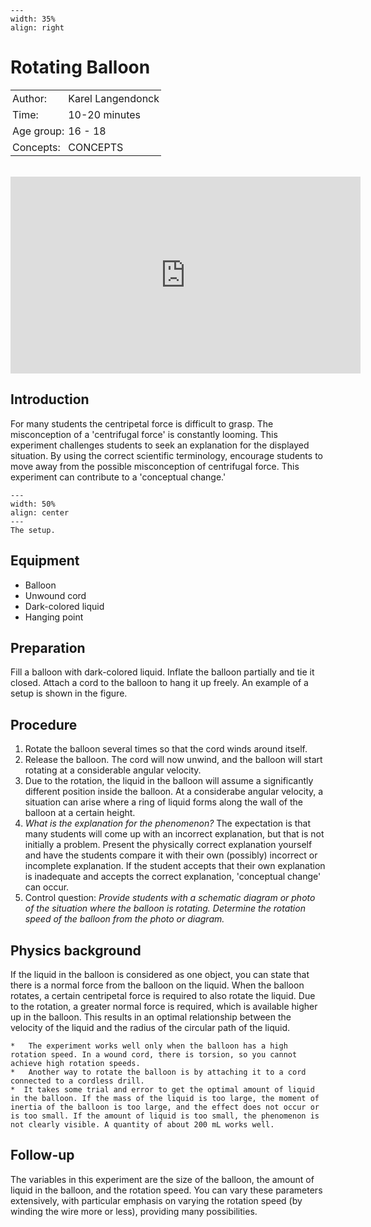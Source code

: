 ```{figure} ../../figures/confirmed.png
---
width: 35%
align: right
```

# Rotating Balloon

<table style="width: 100%; border-collapse: collapse; border: none;">
    <tr style="background-color: var(--background-color);">  
        <td style="text-align: left; padding: 3px; border: none; color: var(--text-color)">Author:</td>
        <td style="text-align: left; padding: 3px; border: none; color: var(--text-color)">Karel Langendonck</td>
    </tr>
    <tr style="background-color: var(--background-color);"> 
        <td style="text-align: left; padding: 3px; border: none; color: var(--text-color)">Time:</td>
        <td style="text-align: left; padding: 3px; border: none; color: var(--text-color)">10-20 minutes</td>
    </tr>
    <tr style="background-color: var(--background-color);"> 
        <td style="text-align: left; padding: 3px; border: none; color: var(--text-color)">Age group:</td>
        <td style="text-align: left; padding: 3px; border: none; color: var(--text-color)">16 - 18</td>
    </tr>
    <tr style="background-color: var(--background-color);"> 
        <td style="text-align: left; padding: 3px; border: none; color: var(--text-color)">Concepts:</td>
        <td style="text-align: left; padding: 3px; border: none; color: var(--text-color)">CONCEPTS</td>
    </tr>
</table><br>

<iframe width="560" height="315" src="https://www.youtube.com/embed/jmkfJLrHSOE?si=SS2Ue0taTSUeXmge" title="YouTube video player" frameborder="0" allow="accelerometer; autoplay; clipboard-write; encrypted-media; gyroscope; picture-in-picture; web-share" referrerpolicy="strict-origin-when-cross-origin" allowfullscreen></iframe>

## Introduction
For many students the centripetal force is difficult to grasp. The misconception of a 'centrifugal force' is constantly looming. This experiment challenges students to seek an explanation for the displayed situation. By using the correct scientific terminology, encourage students to move away from the possible misconception of centrifugal force. This experiment can contribute to a 'conceptual change.'

```{figure} demo78_figure1.JPG
---
width: 50%
align: center
---
The setup.
```

## Equipment
* Balloon
* Unwound cord
* Dark-colored liquid
* Hanging point

## Preparation
Fill a balloon with dark-colored liquid. Inflate the balloon partially and tie it closed. Attach a cord to the balloon to hang it up freely. An example of a setup is shown in the figure.

## Procedure
1. Rotate the balloon several times so that the cord winds around itself.
2. Release the balloon. The cord will now unwind, and the balloon will start rotating at a considerable angular velocity.
3. Due to the rotation, the liquid in the balloon will assume a significantly different position inside the balloon. At a considerabe angular velocity, a situation can arise where a ring of liquid forms along the wall of the balloon at a certain height.
4. *What is the explanation for the phenomenon?* The expectation is that many students will come up with an incorrect explanation, but that is not initially a problem. Present the physically correct explanation yourself and have the students compare it with their own (possibly) incorrect or incomplete explanation. If the student accepts that their own explanation is inadequate and accepts the correct explanation, 'conceptual change' can occur.
5. Control question: *Provide students with a schematic diagram or photo of the situation where the balloon is rotating. Determine the rotation speed of the balloon from the photo or diagram.*

## Physics background
If the liquid in the balloon is considered as one object, you can state that there is a normal force from the balloon on the liquid. When the balloon rotates, a certain centripetal force is required to also rotate the liquid. Due to the rotation, a greater normal force is required, which is available higher up in the balloon. This results in an optimal relationship between the velocity of the liquid and the radius of the circular path of the liquid.

```{tip}
*	The experiment works well only when the balloon has a high rotation speed. In a wound cord, there is torsion, so you cannot achieve high rotation speeds.
*	Another way to rotate the balloon is by attaching it to a cord connected to a cordless drill.
*  It takes some trial and error to get the optimal amount of liquid in the balloon. If the mass of the liquid is too large, the moment of inertia of the balloon is too large, and the effect does not occur or is too small. If the amount of liquid is too small, the phenomenon is not clearly visible. A quantity of about 200 mL works well.
```

## Follow-up
The variables in this experiment are the size of the balloon, the amount of liquid in the balloon, and the rotation speed. You can vary these parameters extensively, with particular emphasis on varying the rotation speed (by winding the wire more or less), providing many possibilities.
